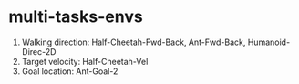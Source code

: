 # multi-tasks-envs

1.	Walking direction: Half-Cheetah-Fwd-Back, Ant-Fwd-Back, Humanoid-Direc-2D 
2.	Target velocity: Half-Cheetah-Vel
3.	Goal location: Ant-Goal-2
